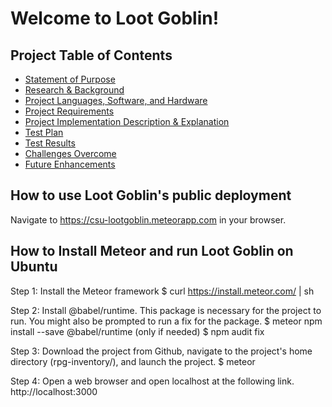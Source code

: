 # Welcome to Loot Goblin! #

## Project Table of Contents ##

- [Statement of Purpose](/docs/statement-of-purpose.md)
- [Research & Background](/docs/research-and-background.md)
- [Project Languages, Software, and Hardware](/docs/project-languages-software-and-hardware.md)
- [Project Requirements](/docs/project-requirements.md)
- [Project Implementation Description & Explanation](/docs/project-implementation-description-and-explanation.md)
- [Test Plan](/docs/test-plan.md)
- [Test Results](/docs/test-results.md)
- [Challenges Overcome](/docs/challenges-overcome.md)
- [Future Enhancements](/docs/future-enhancements.md)

## How to use Loot Goblin's public deployment ##

Navigate to https://csu-lootgoblin.meteorapp.com in your browser.

## How to Install Meteor and run Loot Goblin on Ubuntu ##

Step 1: Install the Meteor framework
    $ curl https://install.meteor.com/ | sh

Step 2: Install @babel/runtime. This package is necessary for the project to run. You might also be prompted to run a fix for the package.
    $ meteor npm install --save @babel/runtime
    (only if needed) $ npm audit fix

Step 3: Download the project from Github, navigate to the project's home directory (rpg-inventory/), and launch the project.
    $ meteor

Step 4: Open a web browser and open localhost at the following link.
    http://localhost:3000
